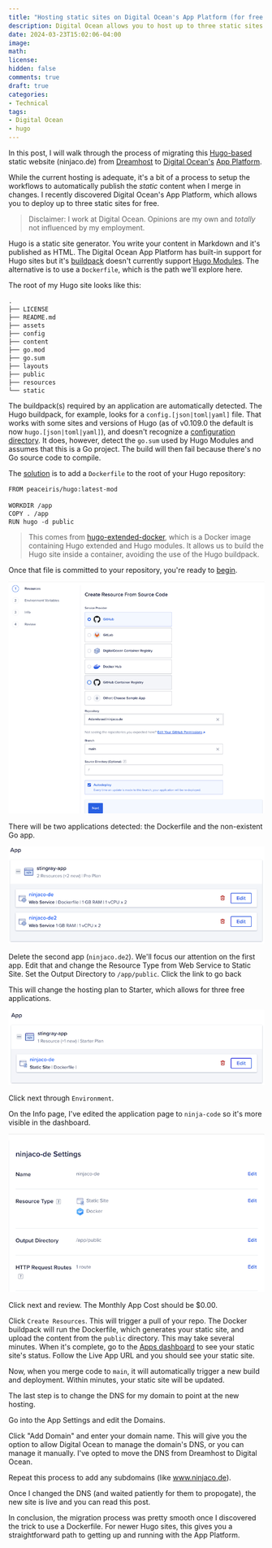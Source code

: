 ```yaml
---
title: "Hosting static sites on Digital Ocean's App Platform (for free!)"
description: Digital Ocean allows you to host up to three static sites for free. In this post, I explore the App Platform in order to automatically deploying this Hugo-based blog from Github.
date: 2024-03-23T15:02:06-04:00
image:
math:
license:
hidden: false
comments: true
draft: true
categories:
- Technical
tags:
- Digital Ocean
- hugo
---
```


In this post, I will walk through the process of migrating this [Hugo-based](https://gohugo.io) static website (ninjaco.de) from [Dreamhost](https://www.dreamhost.com/) to [Digital Ocean's](https://www.digitalocean.com/) [App Platform](https://www.digitalocean.com/products/app-platform).

While the current hosting is adequate, it's a bit of a process to setup the workflows to automatically publish the _static_ content when I merge in changes. I recently discovered Digital Ocean's App Platform, which allows you to deploy up to three static sites for free.

> Disclaimer: I work at Digital Ocean. Opinions are my own and _totally_ not influenced by my employment.

Hugo is a static site generator. You write your content in Markdown and it's published as HTML. The Digital Ocean App Platform has built-in support for Hugo sites but it's [buildpack](https://docs.digitalocean.com/products/app-platform/reference/buildpacks/hugo/) doesn't currently support [Hugo Modules](https://gohugo.io/categories/hugo-modules/). The alternative is to use a `Dockerfile`, which is the path we'll explore here.


The root of my Hugo site looks like this:

```console
.
├── LICENSE
├── README.md
├── assets
├── config
├── content
├── go.mod
├── go.sum
├── layouts
├── public
├── resources
└── static
```

The buildpack(s) required by an application are automatically detected. The Hugo buildpack, for example, looks for a `config.[json|toml|yaml]` file. That works with some sites and versions of Hugo (as of v0.109.0 the default is now `hugo.[json|toml|yaml]`), and doesn't recognize a [configuration directory](https://gohugo.io/getting-started/configuration/#configuration-directory). It does, however, detect the `go.sum` used by Hugo Modules and assumes that this is a Go project. The build will then fail because there's no Go source code to compile.

The [solution](https://discourse.gohugo.io/t/issues-with-deploying-on-do-app-platform/44872/5) is to add a `Dockerfile` to the root of your Hugo repository:

```docker
FROM peaceiris/hugo:latest-mod

WORKDIR /app
COPY . /app
RUN hugo -d public
```

> This comes from [hugo-extended-docker](https://github.com/peaceiris/hugo-extended-docker), which is a Docker image containing Hugo extended and Hugo modules. It allows us to build the Hugo site inside a container, avoiding the use of the Hugo buildpack.

Once that file is committed to your repository, you're ready to [begin](https://cloud.digitalocean.com/apps/new).

![Create Resource from Source Code](create-resource.png)

There will be two applications detected: the Dockerfile and the non-existent Go app.

![Auto-detected application(s)](app.png)

Delete the second app (`ninjaco.de2`). We'll focus our attention on the first app. Edit that and change the Resource Type from Web Service to Static Site. Set the Output Directory to `/app/public`. Click the link to go back

This will change the hosting plan to Starter, which allows for three free applications.

![The correct application](app2.png)

Click next through `Environment`.

On the Info page, I've edited the application page to `ninja-code` so it's more visible in the dashboard.

![Settings](settings.png)

Click next and review. The Monthly App Cost should be $0.00.

Click `Create Resources`. This will trigger a pull of your repo. The Docker buildpack will run the Dockerfile, which generates your static site, and upload the content from the `public` directory. This may take several minutes. When it's complete, go to the [Apps dashboard](https://cloud.digitalocean.com/apps/) to see your static site's status. Follow the Live App URL and you should see your static site.

Now, when you merge code to `main`, it will automatically trigger a new build and deployment. Within minutes, your static site will be updated.

The last step is to change the DNS for my domain to point at the new hosting.

Go into the App Settings and edit the Domains.

Click "Add Domain" and enter your domain name. This will give you the option to allow Digital Ocean to manage the domain's DNS, or you can manage it manually. I've opted to move the DNS from Dreamhost to Digital Ocean.

Repeat this process to add any subdomains (like www.ninjaco.de).

Once I changed the DNS (and waited patiently for them to propogate), the new site is live and you can read this post.

In conclusion, the migration process was pretty smooth once I discovered the trick to use a Dockerfile. For newer Hugo sites, this gives you a straightforward path to getting up and running with the App Platform.

